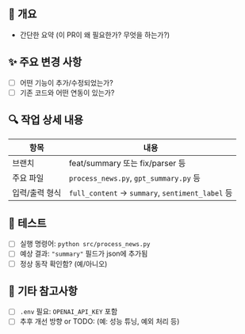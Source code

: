 ## 📌 개요

- 간단한 요약 (이 PR이 왜 필요한가? 무엇을 하는가?)

## ✨ 주요 변경 사항

- [ ] 어떤 기능이 추가/수정되었는가?
- [ ] 기존 코드와 어떤 연동이 있는가?

## 🔍 작업 상세 내용

| 항목 | 내용 |
|------|------|
| 브랜치 | feat/summary 또는 fix/parser 등 |
| 주요 파일 | `process_news.py`, `gpt_summary.py` 등 |
| 입력/출력 형식 | `full_content` → `summary`, `sentiment_label` 등 |

## 🧪 테스트

- [ ] 실행 명령어: `python src/process_news.py`
- [ ] 예상 결과: `"summary"` 필드가 json에 추가됨
- [ ] 정상 동작 확인함? (예/아니오)

## 📝 기타 참고사항

- [ ] `.env` 필요: `OPENAI_API_KEY` 포함
- [ ] 추후 개선 방향 or TODO: (예: 성능 튜닝, 예외 처리 등)
